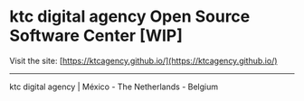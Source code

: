 # ktc digital agency Open Source Software Center [WIP]

Visit the site: [https://ktcagency.github.io/](https://ktcagency.github.io/)

---

ktc digital agency | México - The Netherlands - Belgium

